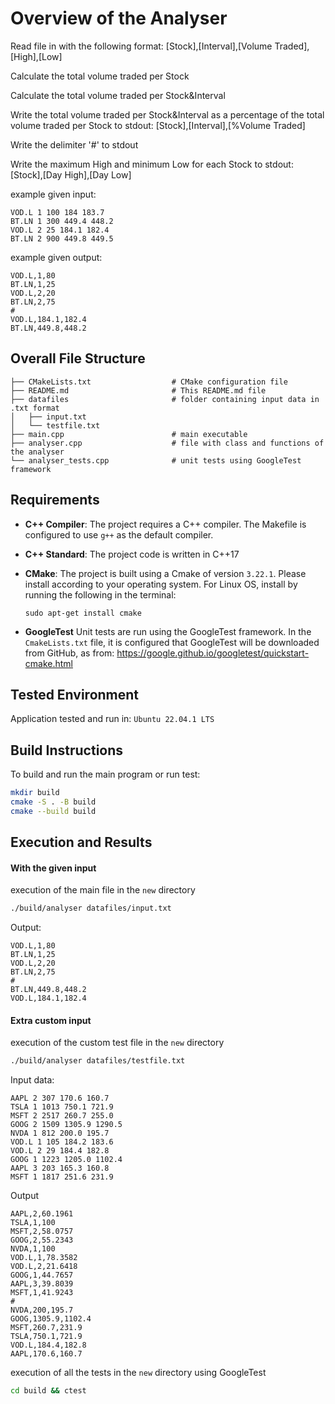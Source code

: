 # Overview of the Analyser

Read file in with the following format: [Stock],[Interval],[Volume Traded],[High],[Low]

Calculate the total volume traded per Stock

Calculate the total volume traded per Stock&Interval

Write the total volume traded per Stock&Interval as a percentage of the total volume traded per Stock to stdout: [Stock],[Interval],[%Volume Traded]

Write the delimiter '#' to stdout

Write the maximum High and minimum Low for each Stock to stdout: [Stock],[Day High],[Day Low]

example given input:
```
VOD.L 1 100 184 183.7
BT.LN 1 300 449.4 448.2
VOD.L 2 25 184.1 182.4
BT.LN 2 900 449.8 449.5
```

example given output:
```
VOD.L,1,80
BT.LN,1,25
VOD.L,2,20
BT.LN,2,75
#
VOD.L,184.1,182.4
BT.LN,449.8,448.2
```

## Overall File Structure

```
├── CMakeLists.txt                  # CMake configuration file
├── README.md                       # This README.md file
├── datafiles                       # folder containing input data in .txt format
│   ├── input.txt
│   └── testfile.txt
├── main.cpp                        # main executable
├── analyser.cpp                    # file with class and functions of the analyser
└── analyser_tests.cpp              # unit tests using GoogleTest framework
```

## Requirements
- **C++ Compiler**: The project requires a C++ compiler. The Makefile is configured to use `g++` as the default compiler.

- **C++ Standard**: The project code is written in C++17

- **CMake**: The project is built using a Cmake of version `3.22.1`. Please install according to your operating system. For Linux OS, install by running the following in the terminal:
    ```
    sudo apt-get install cmake
    ```

- **GoogleTest** Unit tests are run using the GoogleTest framework. In the `CmakeLists.txt` file, it is configured that GoogleTest will be downloaded from GitHub, as from: https://google.github.io/googletest/quickstart-cmake.html

## Tested Environment

Application tested and run in: `Ubuntu 22.04.1 LTS`

## Build Instructions
To build and run the main program or run test:
```bash
mkdir build
cmake -S . -B build
cmake --build build
```

## Execution and Results

#### With the given input
execution of the main file in the `new` directory
```bash
./build/analyser datafiles/input.txt
```
Output:
```
VOD.L,1,80
BT.LN,1,25
VOD.L,2,20
BT.LN,2,75
#
BT.LN,449.8,448.2
VOD.L,184.1,182.4
```

#### Extra custom input
execution of the custom test file in the `new` directory
```bash
./build/analyser datafiles/testfile.txt
```

Input data:
```
AAPL 2 307 170.6 160.7
TSLA 1 1013 750.1 721.9
MSFT 2 2517 260.7 255.0
GOOG 2 1509 1305.9 1290.5
NVDA 1 812 200.0 195.7
VOD.L 1 105 184.2 183.6
VOD.L 2 29 184.4 182.8
GOOG 1 1223 1205.0 1102.4
AAPL 3 203 165.3 160.8
MSFT 1 1817 251.6 231.9
```
Output
```
AAPL,2,60.1961
TSLA,1,100
MSFT,2,58.0757
GOOG,2,55.2343
NVDA,1,100
VOD.L,1,78.3582
VOD.L,2,21.6418
GOOG,1,44.7657
AAPL,3,39.8039
MSFT,1,41.9243
#
NVDA,200,195.7
GOOG,1305.9,1102.4
MSFT,260.7,231.9
TSLA,750.1,721.9
VOD.L,184.4,182.8
AAPL,170.6,160.7
```


execution of all the tests in the `new` directory using GoogleTest
```bash
cd build && ctest
```